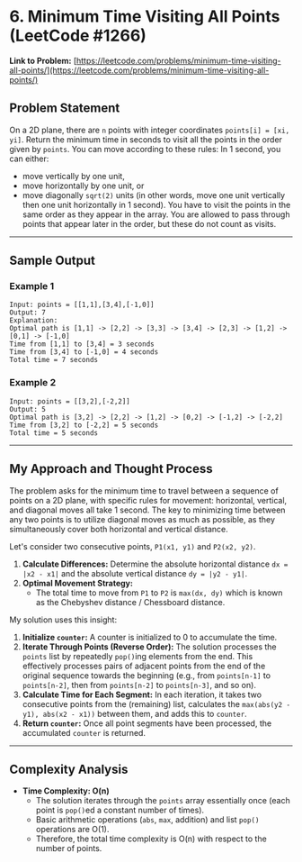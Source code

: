 # 6. Minimum Time Visiting All Points (LeetCode #1266)

**Link to Problem:** [https://leetcode.com/problems/minimum-time-visiting-all-points/](https://leetcode.com/problems/minimum-time-visiting-all-points/)

## Problem Statement
On a 2D plane, there are `n` points with integer coordinates `points[i] = [xi, yi]`. Return the minimum time in seconds to visit all the points in the order given by `points`.
You can move according to these rules:
In 1 second, you can either:
* move vertically by one unit,
* move horizontally by one unit, or
* move diagonally `sqrt(2)` units (in other words, move one unit vertically then one unit horizontally in 1 second).
You have to visit the points in the same order as they appear in the array.
You are allowed to pass through points that appear later in the order, but these do not count as visits.

---
## Sample Output

### Example 1
```
Input: points = [[1,1],[3,4],[-1,0]]
Output: 7
Explanation: 
Optimal path is [1,1] -> [2,2] -> [3,3] -> [3,4] -> [2,3] -> [1,2] -> [0,1] -> [-1,0]   
Time from [1,1] to [3,4] = 3 seconds 
Time from [3,4] to [-1,0] = 4 seconds
Total time = 7 seconds
```

### Example 2
```
Input: points = [[3,2],[-2,2]]
Output: 5
Optimal path is [3,2] -> [2,2] -> [1,2] -> [0,2] -> [-1,2] -> [-2,2]  
Time from [3,2] to [-2,2] = 5 seconds 
Total time = 5 seconds
```

---
## My Approach and Thought Process

The problem asks for the minimum time to travel between a sequence of points on a 2D plane, with specific rules for movement: horizontal, vertical, and diagonal moves all take 1 second. The key to minimizing time between any two points is to utilize diagonal moves as much as possible, as they simultaneously cover both horizontal and vertical distance.

Let's consider two consecutive points, `P1(x1, y1)` and `P2(x2, y2)`.

1.  **Calculate Differences:** Determine the absolute horizontal distance `dx = |x2 - x1|` and the absolute vertical distance `dy = |y2 - y1|`.
2.  **Optimal Movement Strategy:**
    * The total time to move from `P1` to `P2` is `max(dx, dy)` which is known as the Chebyshev distance / Chessboard distance.

My solution uses this insight:

1.  **Initialize `counter`:** A counter is initialized to 0 to accumulate the time.
2.  **Iterate Through Points (Reverse Order):** The solution processes the `points` list by repeatedly `pop()`ing elements from the end. This effectively processes pairs of adjacent points from the end of the original sequence towards the beginning (e.g., from `points[n-1]` to `points[n-2]`, then from `points[n-2]` to `points[n-3]`, and so on).
3.  **Calculate Time for Each Segment:** In each iteration, it takes two consecutive points from the (remaining) list, calculates the `max(abs(y2 - y1), abs(x2 - x1))` between them, and adds this to `counter`.
4.  **Return `counter`:** Once all point segments have been processed, the accumulated `counter` is returned.

---
## Complexity Analysis

* **Time Complexity: O(n)**
    * The solution iterates through the `points` array essentially once (each point is `pop()`ed a constant number of times).
    * Basic arithmetic operations (`abs`, `max`, addition) and list `pop()` operations are O(1).
    * Therefore, the total time complexity is O(n) with respect to the number of points.
